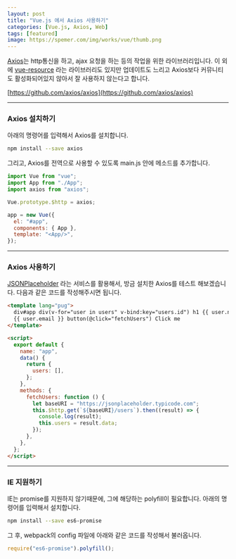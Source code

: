```yaml
---
layout: post
title: "Vue.js 에서 Axios 사용하기"
categories: [Vue.js, Axios, Web]
tags: [featured]
image: https://spemer.com/img/works/vue/thumb.png
---
```


[Axios](https://github.com/axios/axios)는 http통신을 하고, ajax 요청을 하는 등의 작업을 위한 라이브러리입니다. 이 외에 [vue-resource](https://github.com/pagekit/vue-resource) 라는 라이브러리도 있지만 업데이트도 느리고 Axios보다 커뮤니티도 활성화되어있지 않아서 잘 사용하지 않는다고 합니다.

[https://github.com/axios/axios](https://github.com/axios/axios)

---

### Axios 설치하기

아래의 명령어를 입력해서 Axios를 설치합니다.

```bash
npm install --save axios
```

그리고, Axios를 전역으로 사용할 수 있도록 main.js 안에 메소드를 추가합니다.

```javascript
import Vue from "vue";
import App from "./App";
import axios from "axios";

Vue.prototype.$http = axios;

app = new Vue({
  el: "#app",
  components: { App },
  template: "<App/>",
});
```

---

### Axios 사용하기

[JSONPlaceholder](https://jsonplaceholder.typicode.com/) 라는 서비스를 활용해서, 방금 설치한 Axios를 테스트 해보겠습니다. 다음과 같은 코드를 작성해주시면 됩니다.

```html
<template lang="pug">
  div#app div(v-for="user in users" v-bind:key="users.id") h1 {{ user.name }} p
  {{ user.email }} button(@click="fetchUsers") Click me
</template>

<script>
  export default {
    name: "app",
    data() {
      return {
        users: [],
      };
    },
    methods: {
      fetchUsers: function () {
        let baseURI = "https://jsonplaceholder.typicode.com";
        this.$http.get(`${baseURI}/users`).then((result) => {
          console.log(result);
          this.users = result.data;
        });
      },
    },
  };
</script>
```

---

### IE 지원하기

IE는 promise를 지원하지 않기때문에, 그에 해당하는 polyfill이 필요합니다. 아래의 명령어를 입력해서 설치합니다.

```bash
npm install --save es6-promise
```

그 후, webpack의 config 파일에 아래와 같은 코드를 작성해서 불러옵니다.

```javascript
require("es6-promise").polyfill();
```
